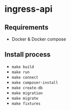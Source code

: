 # ingress-api

## Requirements
- Docker & Docker compose

## Install process
- `make build`
- `make run`
- `make connect` 
- `make composer-install`
- `make create-db`
- `make migration`
- `make migrate`
- `make fixtures`